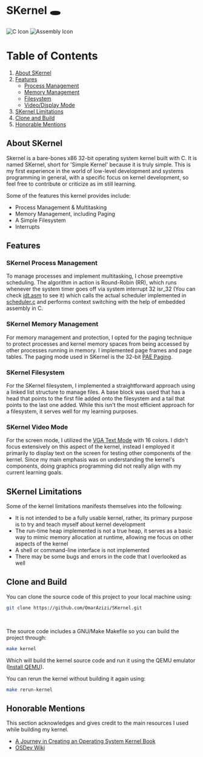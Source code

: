 # SKernel :hole:
![C Icon](https://img.shields.io/badge/language-C-blue?style=for-the-badge&logo=c)
![Assembly Icon](https://img.shields.io/badge/language-Assembly-green?style=for-the-badge&logo=assembly)
# Table of Contents
1. [About SKernel](#about-skernel)
2. [Features](#features)
   - [Process Management](#skernel-process-management)
   - [Memory Management](#skernel-memory-management)
   - [Filesystem](#skernel-filesystem)
   - [Video/Display Mode](#skernel-video-mode)
4. [SKernel Limitations](#skernel-limitations)
5. [Clone and Build](#clone-and-build)
6. [Honorable Mentions](#honorable-mentions)

## About SKernel
Skernel is a bare-bones x86 32-bit operating system kernel built with C. It is named SKernel, short for 'Simple Kernel' because it is truly simple. This is my first experience in the world of low-level development and systems programming in general, with a specific focus on kernel development, so feel free to contribute or criticize as im still learning. 

Some of the features this kernel provides include:

* Process Management & Multitasking
* Memory Management, including Paging
* A Simple Filesystem
* Interrupts

## Features

### SKernel Process Management
To manage processes and implement multitasking, I chose preemptive scheduling. The algorithm in action is Round-Robin (RR), which runs whenever the system timer goes off via system interrupt 32 isr_32 (You can check [idt.asm](https://github.com/OmarAzizi/SKernel/blob/main/idt.asm) to see it) which calls the actual scheduler implemented in [scheduler.c](https://github.com/OmarAzizi/SKernel/blob/main/scheduler.c) and performs context switching with the help of embedded assembly in C.

### SKernel Memory Management 
For memory management and protection, I opted for the paging technique to protect processes and kernel memory spaces from being accessed by other processes running in memory. I implemented page frames and page tables. The paging mode used in SKernel is the 32-bit [PAE Paging](https://learn.microsoft.com/en-us/previous-versions/windows/it-pro/windows-server-2003/cc736309(v=ws.10)?redirectedfrom=MSDN).

### SKernel Filesystem
For the SKernel filesystem, I implemented a straightforward approach using a linked list structure to manage files. A base block was used that has a head that points to the first file added onto the filesystem and a tail that points to the last one added. While this isn't the most efficient approach for a filesystem, it serves well for my learning purposes.

### SKernel Video Mode
For the screen mode, I utilized the [VGA Text Mode](https://wiki.osdev.org/VGA_Hardware) with 16 colors. I didn't focus extensively on this aspect of the kernel, instead I employed it primarily to display text on the screen for testing other components of the kernel. Since my main emphasis was on understanding the kernel's components, doing graphics programming did not really align with my current learning goals.

## SKernel Limitations
Some of the kernel limitations manifests themselves into the following:

* It is not intended to be a fully usable kernel, rather, its primary purpose is to try and teach myself about kernel development
* The run-time heap implemented is not a true heap, it serves as a basic way to mimic memory allocation at runtime, allowing me focus on other aspects of the kernel 
* A shell or command-line interface is not implemented
* There may be some bugs and errors in the code that I overlooked as well

## Clone and Build
You can clone the source code of this project to your local machine using:
```bash
git clone https://github.com/OmarAzizi/SKernel.git
```
<br>

The source code includes a GNU/Make Makefile so you can build the project through:
```bash
make kernel
```
Which will build the kernel source code and run it using the QEMU emulator ([Install QEMU](https://www.qemu.org/)).
<br>

You can rerun the kernel without building it again using:
```bash
make rerun-kernel
```

## Honorable Mentions
This section acknowledges and gives credit to the main resources I used while building my kernel.

* [A Journey in Creating an Operating System Kernel Book](https://539kernel.com/)
* [OSDev Wiki](https://wiki.osdev.org/Main_Page)

